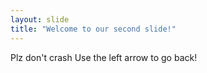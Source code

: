 ```yaml
--- 
layout: slide 
title: "Welcome to our second slide!" 
--- 
```

Plz don't crash
Use the left arrow to go back!
